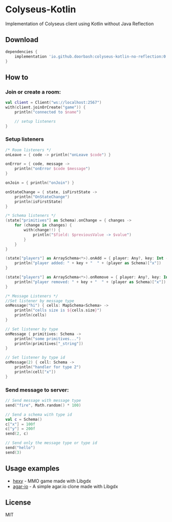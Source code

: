 # Colyseus-Kotlin

Implementation of Colyseus client using Kotlin without Java Reflection

## Download

```groovy
dependencies {
    implementation 'io.github.doorbash:colyseus-kotlin-no-reflection:0.14.0-alpha'
}
```

## How to

### Join or create a room:

```Kotlin
val client = Client("ws://localhost:2567")
with(client.joinOrCreate("game")) {
    println("connected to $name")

    // setup listeners
}
```

### Setup listeners

```Kotlin
/* Room listeners */
onLeave = { code -> println("onLeave $code") }

onError = { code, message ->
    println("onError $code $message")
}

onJoin = { println("onJoin") }

onStateChange = { state, isFirstState ->
    println("OnStateChange")
    println(isFirstState)
}

/* Schema listeners */
(state["primitives"] as Schema).onChange = { changes ->
    for (change in changes) {
        with(change!!) {
            println("$field: $previousValue -> $value")
        }
    }
}

(state["players"] as ArraySchema<*>).onAdd = { player: Any?, key: Int ->
    println("player added: " + key + "  " + (player as Schema)["x"])
}

(state["players"] as ArraySchema<*>).onRemove = { player: Any?, key: Int ->
    println("player removed: " + key + "  " + (player as Schema)["x"])
}

/* Message Listeners */
//Set listener by message type
onMessage("hi") { cells: MapSchema<Schema> ->
    println("cells size is ${cells.size}")
    println(cells)
}

// Set listener by type
onMessage { primitives: Schema ->
    println("some primitives...")
    println(primitives["_string"])
}

// Set listener by type id
onMessage(2) { cell: Schema ->
    println("handler for type 2")
    println(cell["x"])
}
```

### Send message to server:

```Kotlin
// Send message with message type
send("fire", Math.random() * 100)

// Send a schema with type id
val c = Schema()
c["x"] = 100f
c["y"] = 200f
send(2, c)

// Send only the message type or type id
send("hello")
send(3)
```

## Usage examples

- [hexy](https://github.com/doorbash/hexy) - MMO game made with Libgdx
- [agar-io](https://github.com/doorbash/agar-io) - A simple agar.io clone made with Libgdx

## License

MIT
